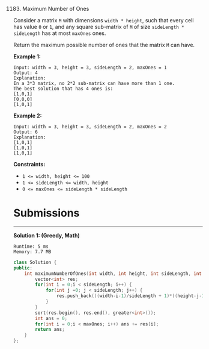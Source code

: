 1183. Maximum Number of Ones

Consider a matrix `M` with dimensions `width * height`, such that every cell has value `0` or `1`, and any square sub-matrix of `M` of size `sideLength * sideLength` has at most `maxOnes` ones.

Return the maximum possible number of ones that the matrix `M` can have.

 

**Example 1:**
```
Input: width = 3, height = 3, sideLength = 2, maxOnes = 1
Output: 4
Explanation:
In a 3*3 matrix, no 2*2 sub-matrix can have more than 1 one.
The best solution that has 4 ones is:
[1,0,1]
[0,0,0]
[1,0,1]
```

**Example 2:**
```
Input: width = 3, height = 3, sideLength = 2, maxOnes = 2
Output: 6
Explanation:
[1,0,1]
[1,0,1]
[1,0,1]
```

**Constraints:**

* `1 <= width, height <= 100`
* `1 <= sideLength <= width, height`
* `0 <= maxOnes <= sideLength * sideLength`

# Submissions
---
**Solution 1: (Greedy, Math)**
```
Runtime: 5 ms
Memory: 7.7 MB
```
```c++
class Solution {
public:
    int maximumNumberOfOnes(int width, int height, int sideLength, int maxOnes) {
        vector<int> res;
        for(int i = 0;i < sideLength; i++) {
            for(int j =0; j < sideLength; j++) {
                res.push_back(((width-i-1)/sideLength + 1)*((height-j-1)/sideLength + 1));
            }
        }
        sort(res.begin(), res.end(), greater<int>());
        int ans = 0;
        for(int i = 0;i < maxOnes; i++) ans += res[i];
        return ans;
    }
};
```

